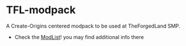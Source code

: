 # TFL-modpack

A Create-Origins centered modpack to be used at TheForgedLand SMP.

- Check the [ModList](docs/ModList.md)! you may find additional info there
